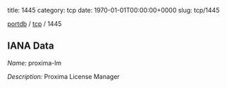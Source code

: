 title: 1445
category: tcp
date: 1970-01-01T00:00:00+0000
slug: tcp/1445

[portdb](/) / [tcp](/category/tcp.html) / 1445


## IANA Data

_Name:_ proxima-lm

_Description:_ Proxima License Manager

